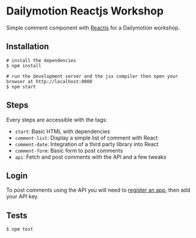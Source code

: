 # Dailymotion Reactjs Workshop

Simple comment component with [Reactjs](http://facebook.github.io/react/) for a Dailymotion workshop.

## Installation

    # install the dependencies
    $ npm install

    # run the development server and the jsx compiler then open your browser at http://localhost:8000
    $ npm start

## Steps

Every steps are accessible with the tags:

* `start`: Basic HTML with dependencies
* `comment-list`: Display a simple list of comment with React
* `comment-date`: Integration of a third party library into React
* `comment-form`: Basic form to post comments
* `api`: Fetch and post comments with the API and a few tweaks

## Login

To post comments using the API you will need to [register an app](http://www.dailymotion.com/profile/developer/new), then add your API key.

## Tests

    $ npm test
